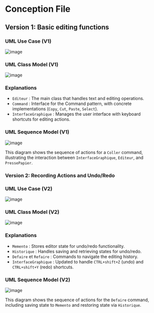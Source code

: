 # Conception File   

## Version 1: Basic editing functions    

### UML Use Case (V1)    

![image](https://github.com/user-attachments/assets/fcfd6cad-992f-4101-b83f-03663cb11242)


###   UML Class Model (V1)   


![image](https://github.com/user-attachments/assets/7a0a068e-7332-4751-96ee-8b43170e0689)
    

### Explanations    
- `Editeur` : The main class that handles text and editing operations.
- `Command` : Interface for the Command pattern, with concrete implementations (`Copy`, `Cut`, `Paste`, `Select`).
- `InterfaceGraphique` : Manages the user interface with keyboard shortcuts for editing actions.


### UML Sequence Model (V1)  

![image](https://github.com/user-attachments/assets/3695ff81-547c-40a8-bd3f-dc899af0d309)
    

This diagram shows the sequence of actions for a `Coller` command, illustrating the interaction between `InterfaceGraphique`, `Editeur`, and `PressePapier`.


### Version 2: Recording Actions and Undo/Redo


### UML Use Case (V2)    

![image](https://github.com/user-attachments/assets/2dd3b5d7-ad72-4598-b257-8254757c7311)


### UML Class Model (V2)

![image](https://github.com/user-attachments/assets/8580c053-8e86-4978-933c-4ca632a80b1b)    

### Explanations    
- `Memento` : Stores editor state for undo/redo functionality.
- `Historique` : Handles saving and retrieving states for undo/redo.
- `Defaire` et `Refaire` : Commands to navigate the editing history.
- `InterfaceGraphique` : Updated to handle `CTRL+shift+Z` (undo) and `CTRL+shift+Y` (redo) shortcuts.


### UML Sequence Model (V2)   
![image](https://github.com/user-attachments/assets/dc51e06b-ce5a-434f-91d9-58eedfe3cb70)    

This diagram shows the sequence of actions for the `Defaire` command, including saving state to `Memento` and restoring state via `Historique`.





